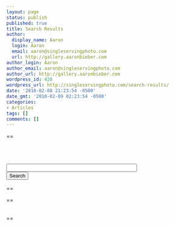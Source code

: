 ```yaml
---
layout: page
status: publish
published: true
title: Search Results
author:
  display_name: Aaron
  login: Aaron
  email: aaron@singleservingphoto.com
  url: http://gallery.aaronbieber.com
author_login: Aaron
author_email: aaron@singleservingphoto.com
author_url: http://gallery.aaronbieber.com
wordpress_id: 420
wordpress_url: http://singleservingphoto.com/search-results/
date: '2010-02-08 21:23:54 -0500'
date_gmt: '2010-02-09 02:23:54 -0500'
categories:
- Articles
tags: []
comments: []
---
```

<p>==<br />
<form action="http://singleservingphoto.com/search-results" id="cse-search-box">
<div>
    <input type="hidden" name="cx" value="partner-pub-6600687959949029:dvwjbc-z0pc" /><br />
    <input type="hidden" name="cof" value="FORID:11" /><br />
    <input type="hidden" name="ie" value="ISO-8859-1" /><br />
    <input type="text" name="q" size="40" /><br />
    <input type="submit" name="sa" value="Search" />
  </div>
</form>
<p>==</p>
<p>==<script type="text/javascript" src="http://www.google.com/cse/brand?form=cse-search-box&amp;lang=en"></script></p>
<div id="cse-search-results"></div>
<p><script type="text/javascript"><br />
  var googleSearchIframeName = "cse-search-results";<br />
  var googleSearchFormName = "cse-search-box";<br />
  var googleSearchFrameWidth = 760;<br />
  var googleSearchDomain = "www.google.com";<br />
  var googleSearchPath = "/cse";<br />
</script><br />
<script type="text/javascript" src="http://www.google.com/afsonline/show_afs_search.js"></script>==</p>
